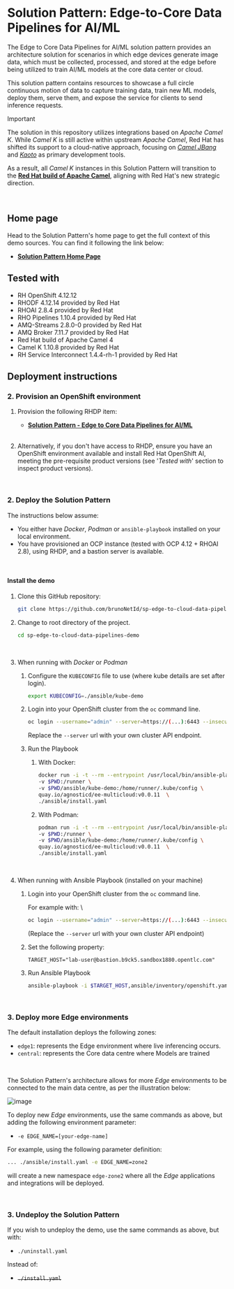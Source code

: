 # Solution Pattern: Edge-to-Core Data Pipelines for AI/ML

The Edge to Core Data Pipelines for AI/ML solution pattern provides an architecture solution for scenarios in which edge devices generate image data, which must be collected, processed, and stored at the edge before being utilized to train AI/ML models at the core data center or cloud.

This solution pattern contains resources to showcase a full circle continuous motion of data to capture training data, train new ML models, deploy them, serve them, and expose the service for clients to send inference requests.

> [!IMPORTANT]
> 
> The solution in this repository utilizes integrations based on _Apache Camel K_. While _Camel K_ is still active within upstream _Apache Camel_, Red Hat has shifted its support to a cloud-native approach, focusing on [_Camel JBang_](https://camel.apache.org/manual/camel-jbang.html) and [_Kaoto_](https://kaoto.io) as primary development tools.
>
> As a result, all <i>Camel K</i> instances in this Solution Pattern will transition to the [**Red Hat build of Apache Camel**](https://developers.redhat.com/products/redhat-build-of-apache-camel/overview), aligning with Red Hat's new strategic direction.

<br>

## Home page

Head to the Solution Pattern's home page to get the full context of this demo sources. You can find it following the link below:

- [**Solution Pattern Home Page**](https://redhat-solution-patterns.github.io/solution-pattern-edge-to-cloud-pipelines/solution-pattern-edge-to-core-pipelines/index.html)


## Tested with

* RH OpenShift 4.12.12
* RHODF 4.12.14 provided by Red Hat
* RHOAI 2.8.4 provided by Red Hat
* RHO Pipelines 1.10.4 provided by Red Hat
* AMQ-Streams 2.8.0-0 provided by Red Hat
* AMQ Broker 7.11.7 provided by Red Hat
* Red Hat build of Apache Camel 4
* Camel K 1.10.8 provided by Red Hat
* RH Service Interconnect 1.4.4-rh-1 provided by Red Hat


## Deployment instructions

### 2. Provision an OpenShift environment

1. Provision the following RHDP item:
    * [**Solution Pattern - Edge to Core Data Pipelines for AI/ML**](https://catalog.demo.redhat.com/catalog?item=babylon-catalog-prod/sandboxes-gpte.com-edge-to-core.prod&utm_source=webapp&utm_medium=share-link)

   <br/>

1. Alternatively, if you don't have access to RHDP, ensure you have an OpenShift environment available and install Red Hat OpenShift AI, meeting the pre-requisite product versions (see '_Tested with_' section to inspect product versions).

<br/>

### 2. Deploy the Solution Pattern

The instructions below assume:
* You either have _Docker_, _Podman_ or `ansible-playbook` installed on your local environment.
* You have provisioned an OCP instance (tested with OCP 4.12 + RHOAI 2.8), using RHDP, and a bastion server is available.

<br/>


#### Install the demo

1. Clone this GitHub repository:

    ```sh
    git clone https://github.com/brunoNetId/sp-edge-to-cloud-data-pipelines-demo.git
    ```

1. Change to root directory of the project.

    ```sh
    cd sp-edge-to-cloud-data-pipelines-demo
    ```

    <br/>

1. When running with _Docker_ or _Podman_
    
    1. Configure the `KUBECONFIG` file to use (where kube details are set after login).

        ```sh
        export KUBECONFIG=./ansible/kube-demo
        ```

    1. Login into your OpenShift cluster from the `oc` command line.

        ```sh
        oc login --username="admin" --server=https://(...):6443 --insecure-skip-tls-verify=true
        ```

        Replace the `--server` url with your own cluster API endpoint.

    1. Run the Playbook

        1. With Docker:
        
            ```sh
            docker run -i -t --rm --entrypoint /usr/local/bin/ansible-playbook \
            -v $PWD:/runner \
            -v $PWD/ansible/kube-demo:/home/runner/.kube/config \
            quay.io/agnosticd/ee-multicloud:v0.0.11  \
            ./ansible/install.yaml
            ```
        
        1. With Podman:
        
            ```sh
            podman run -i -t --rm --entrypoint /usr/local/bin/ansible-playbook \
            -v $PWD:/runner \
            -v $PWD/ansible/kube-demo:/home/runner/.kube/config \
            quay.io/agnosticd/ee-multicloud:v0.0.11  \
            ./ansible/install.yaml

            ```
    <br/>

1. When running with Ansible Playbook (installed on your machine)

    1. Login into your OpenShift cluster from the `oc` command line.

        For example with: \
        ```sh
        oc login --username="admin" --server=https://(...):6443 --insecure-skip-tls-verify=true
        ```
        (Replace the `--server` url with your own cluster API endpoint)

    1. Set the following property:
        ```
        TARGET_HOST="lab-user@bastion.b9ck5.sandbox1880.opentlc.com"
        ```
    2. Run Ansible Playbook
        ```sh
        ansible-playbook -i $TARGET_HOST,ansible/inventory/openshift.yaml ./ansible/install.yaml
        ```

<br/>

### 3. Deploy more Edge environments

The default installation deploys the following zones:
 - `edge1`: represents the Edge environment where live inferencing occurs.
 - `central`: represents the Core data centre where Models are trained

<br>

The Solution Pattern's architecture allows for more _Edge_ environments to be connected to the main data centre, as per the illustration below:

![image](docs/images/01-full-architecture.png)

To deploy new _Edge_ environments, use the same commands as above, but adding the following environment parameter:
- `-e EDGE_NAME=[your-edge-name]`

For example, using the following parameter definition:
```sh no-copy
... ./ansible/install.yaml -e EDGE_NAME=zone2
```
will create a new namespace `edge-zone2` where all the _Edge_ applications and integrations will be deployed.

<br/>

### 3. Undeploy the Solution Pattern

If you wish to undeploy the demo, use the same commands as above, but with:
 - `./uninstall.yaml`

Instead of:
 - ~~`./install.yaml`~~
